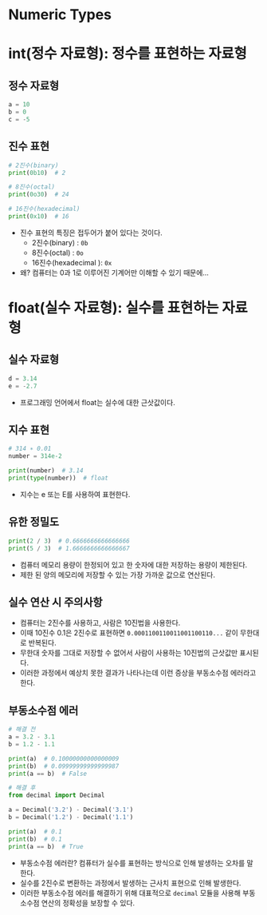 # Numeric Types

# int(정수 자료형): 정수를 표현하는 자료형

## 정수 자료형
```python
a = 10
b = 0
c = -5
```

## 진수 표현
```python
# 2진수(binary)
print(0b10)  # 2

# 8진수(octal)
print(0o30)  # 24

# 16진수(hexadecimal)
print(0x10)  # 16
```
- 진수 표현의 특징은 접두어가 붙어 있다는 것이다.
	- 2진수(binary) : `0b`
	- 8진수(octal) : `0o`
	- 16진수(hexadecimal ): `0x`
- 왜? 컴퓨터는 0과 1로 이루어진 기계어만 이해할 수 있기 때문에...

# float(실수 자료형): 실수를 표현하는 자료형

## 실수 자료형
```python
d = 3.14
e = -2.7
```
- 프로그래밍 언어에서 float는 실수에 대한 근삿값이다.

## 지수 표현
```python
# 314 ∗ 0.01
number = 314e-2

print(number)  # 3.14
print(type(number))  # float
```
- 지수는 e 또는 E를 사용하여 표현한다.

## 유한 정밀도
```python
print(2 / 3)  # 0.6666666666666666
print(5 / 3)  # 1.6666666666666667
```
- 컴퓨터 메모리 용량이 한정되어 있고 한 숫자에 대한 저장하는 용량이 제한된다.
- 제한 된 양의 메모리에 저장할 수 있는 가장 가까운 값으로 연산된다.

## 실수 연산 시 주의사항
- 컴퓨터는 2진수를 사용하고, 사람은 10진법을 사용한다.
- 이때 10진수 0.1은 2진수로 표현하면 `0.0001100110011001100110...` 같이 무한대로 반복된다.
- 무한대 숫자를 그대로 저장할 수 없어서 사람이 사용하는 10진법의 근삿값만 표시된다.
- 이러한 과정에서 예상치 못한 결과가 나타나는데 이런 증상을 부동소수점 에러라고 한다.

## 부동소수점 에러
```python
# 해결 전
a = 3.2 - 3.1
b = 1.2 - 1.1

print(a)  # 0.10000000000000009
print(b)  # 0.09999999999999987
print(a == b)  # False

# 해결 후
from decimal import Decimal

a = Decimal('3.2') - Decimal('3.1')
b = Decimal('1.2') - Decimal('1.1')

print(a)  # 0.1
print(b)  # 0.1
print(a == b)  # True
```
- 부동소수점 에러란? 컴퓨터가 실수를 표현하는 방식으로 인해 발생하는 오차를 말한다.
- 실수를 2진수로 변환하는 과정에서 발생하는 근사치 표현으로 인해 발생한다.
- 이러한 부동소수점 에러를 해결하기 위해 대표적으로 `decimal` 모듈을 사용해 부동소수점 연산의 정확성을 보장할 수 있다.
